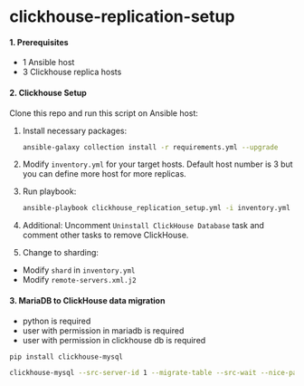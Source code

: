 # clickhouse-replication-setup

#### 1. Prerequisites

- 1 Ansible host
- 3 Clickhouse replica hosts



#### 2. Clickhouse Setup

Clone this repo and run this script on Ansible host:

1. Install necessary packages:
   ```bash
   ansible-galaxy collection install -r requirements.yml --upgrade
   ```

2. Modify `inventory.yml` for your target hosts. Default host number is 3 but you can define more host for more replicas.

3. Run playbook:

   ```bash
   ansible-playbook clickhouse_replication_setup.yml -i inventory.yml -k -K
   ```


4. Additional: Uncomment `Uninstall ClickHouse Database` task and comment other tasks to remove ClickHouse.

5. Change to sharding:
- Modify `shard` in `inventory.yml`
- Modify `remote-servers.xml.j2`



#### 3. MariaDB to ClickHouse data migration

- python is required
- user with permission in mariadb is required
- user with permission in clickhouse db is required

```bash
pip install clickhouse-mysql

clickhouse-mysql --src-server-id 1 --migrate-table --src-wait --nice-pause 1 --src-host=<maria-host> --src-port <maria-port> --src-user=<maria-user> --src-password=<maria-pw> --src-schemas <maria-db> --src-tables <maria-table(s)> --dst-host=<ch-host> --dst-user=<ch-user> --dst-password=<ch-pw> --with-create-database --dst-create-table --log-level=info
```

